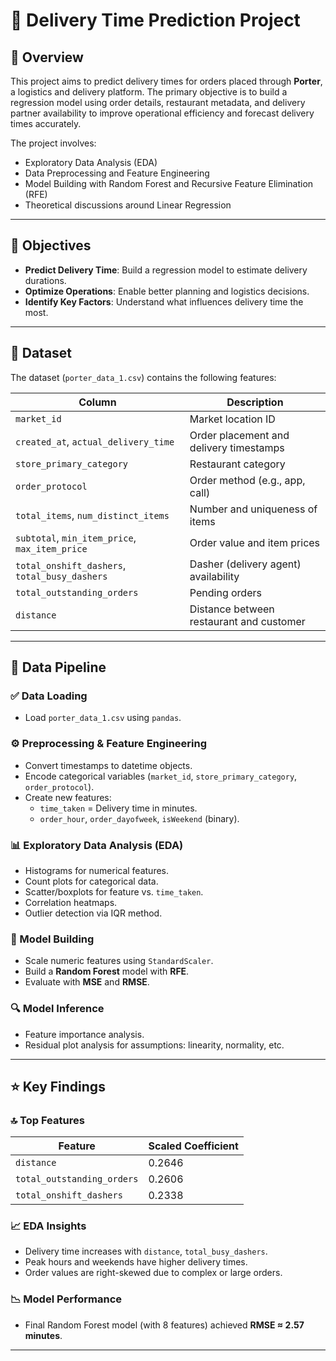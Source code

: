 # 🚚 Delivery Time Prediction Project

## 📌 Overview
This project aims to predict delivery times for orders placed through **Porter**, a logistics and delivery platform. The primary objective is to build a regression model using order details, restaurant metadata, and delivery partner availability to improve operational efficiency and forecast delivery times accurately.

The project involves:
- Exploratory Data Analysis (EDA)
- Data Preprocessing and Feature Engineering
- Model Building with Random Forest and Recursive Feature Elimination (RFE)
- Theoretical discussions around Linear Regression

---

## 🎯 Objectives
- **Predict Delivery Time**: Build a regression model to estimate delivery durations.
- **Optimize Operations**: Enable better planning and logistics decisions.
- **Identify Key Factors**: Understand what influences delivery time the most.

---

## 🧾 Dataset
The dataset (`porter_data_1.csv`) contains the following features:

| Column | Description |
|--------|-------------|
| `market_id` | Market location ID |
| `created_at`, `actual_delivery_time` | Order placement and delivery timestamps |
| `store_primary_category` | Restaurant category |
| `order_protocol` | Order method (e.g., app, call) |
| `total_items`, `num_distinct_items` | Number and uniqueness of items |
| `subtotal`, `min_item_price`, `max_item_price` | Order value and item prices |
| `total_onshift_dashers`, `total_busy_dashers` | Dasher (delivery agent) availability |
| `total_outstanding_orders` | Pending orders |
| `distance` | Distance between restaurant and customer |

---

## 🔄 Data Pipeline

### ✅ Data Loading
- Load `porter_data_1.csv` using `pandas`.

### ⚙️ Preprocessing & Feature Engineering
- Convert timestamps to datetime objects.
- Encode categorical variables (`market_id`, `store_primary_category`, `order_protocol`).
- Create new features:
  - `time_taken` = Delivery time in minutes.
  - `order_hour`, `order_dayofweek`, `isWeekend` (binary).

### 📊 Exploratory Data Analysis (EDA)
- Histograms for numerical features.
- Count plots for categorical data.
- Scatter/boxplots for feature vs. `time_taken`.
- Correlation heatmaps.
- Outlier detection via IQR method.

### 🤖 Model Building
- Scale numeric features using `StandardScaler`.
- Build a **Random Forest** model with **RFE**.
- Evaluate with **MSE** and **RMSE**.

### 🔍 Model Inference
- Feature importance analysis.
- Residual plot analysis for assumptions: linearity, normality, etc.

---

## ⭐ Key Findings

### 🔝 Top Features
| Feature | Scaled Coefficient |
|---------|--------------------|
| `distance` | 0.2646 |
| `total_outstanding_orders` | 0.2606 |
| `total_onshift_dashers` | 0.2338 |

### 📈 EDA Insights
- Delivery time increases with `distance`, `total_busy_dashers`.
- Peak hours and weekends have higher delivery times.
- Order values are right-skewed due to complex or large orders.

### 📉 Model Performance
- Final Random Forest model (with 8 features) achieved **RMSE ≈ 2.57 minutes**.

---
